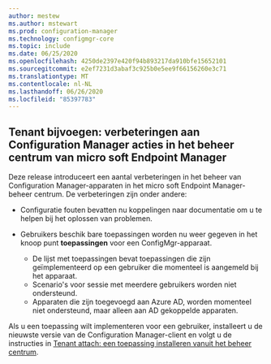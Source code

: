 ```yaml
---
author: mestew
ms.author: mstewart
ms.prod: configuration-manager
ms.technology: configmgr-core
ms.topic: include
ms.date: 06/25/2020
ms.openlocfilehash: 4250de2397e420f94b893217da910bfe15652101
ms.sourcegitcommit: e2ef7231d3abaf3c925b0e5ee9f66156260e3c71
ms.translationtype: MT
ms.contentlocale: nl-NL
ms.lasthandoff: 06/26/2020
ms.locfileid: "85397783"
---
```

## <a name="tenant-attach-improvements-to-configuration-manager-actions-in-microsoft-endpoint-manager-admin-center"></a><a name="bkmk_apps"></a>Tenant bijvoegen: verbeteringen aan Configuration Manager acties in het beheer centrum van micro soft Endpoint Manager
<!--7518897-->

Deze release introduceert een aantal verbeteringen in het beheer van Configuration Manager-apparaten in het micro soft Endpoint Manager-beheer centrum. De verbeteringen zijn onder andere:

- Configuratie fouten bevatten nu koppelingen naar documentatie om u te helpen bij het oplossen van problemen.

- Gebruikers beschik bare toepassingen worden nu weer gegeven in het knoop punt **toepassingen** voor een ConfigMgr-apparaat.
   - De lijst met toepassingen bevat toepassingen die zijn geïmplementeerd op een gebruiker die momenteel is aangemeld bij het apparaat.
   - Scenario's voor sessie met meerdere gebruikers worden niet ondersteund.
   - Apparaten die zijn toegevoegd aan Azure AD, worden momenteel niet ondersteund, maar alleen aan AD gekoppelde apparaten.

Als u een toepassing wilt implementeren voor een gebruiker, installeert u de nieuwste versie van de Configuration Manager-client en volgt u de instructies in [Tenant attach: een toepassing installeren vanuit het beheer centrum](../../technical-preview-2005.md#bkmk_apps).

